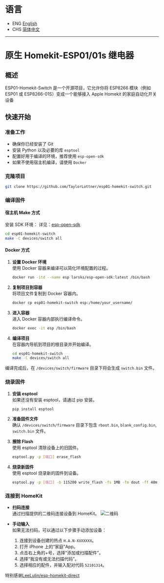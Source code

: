 # 语言

- ENG [English](README.md)
- CHS [简体中文](README_CHS.md)

---

# 原生 Homekit-ESP01/01s 继电器

## 概述

ESP01-Homekit-Switch 是一个开源项目，它允许你将 ESP8266 模块（例如 ESP01 或 ESP8266-01S）变成一个能够接入 Apple Homekit 的家庭自动化开关设备

## 快速开始

### 准备工作

- 确保你已经安装了 Git
- 安装 Python 以及必要的库 `esptool`
- 配置好用于编译的环境，推荐使用 `esp-open-sdk`
- 如果不使用宿主机编译，请使用 `Docker`

### 克隆项目

```bash
git clone https://github.com/TaylorLottner/esp01-homekit-switch.git
```

### 编译固件

#### 宿主机 Make 方式

安装 SDK 环境：
详见：[esp-open-sdk](https://github.com/pfalcon/esp-open-sdk)

```bash
cd esp01-homekit-switch
make -C devices/switch all
```

#### Docker 方式

1. **设置 Docker 环境**  
   使用 Docker 容器来编译可以简化环境配置的过程。

   ```bash
   docker run -itd --name esp larsks/esp-open-sdk:latest /bin/bash
   ```

2. **复制项目到容器**  
   将项目文件复制到 Docker 容器内。

   ```bash
   docker cp esp01-homekit-switch esp:/home/your_username/
   ```

3. **进入容器**  
   进入 Docker 容器内部执行编译命令。

   ```bash
   docker exec -it esp /bin/bash
   ```

4. **编译项目**  
   在容器内导航到项目的根目录并开始编译。
   ```bash
   cd esp01-homekit-switch
   make -C devices/switch all
   ```

编译完成后，在 `/devices/switch/firmware` 目录下将会生成 `switch.bin` 文件。

### 烧录固件

1. **安装 esptool**  
   如果还没有安装 esptool，请通过 pip 安装。

   ```bash
   pip install esptool
   ```

2. **准备固件文件**  
   确认 `/devices/switch/firmware` 目录下包含 `rboot.bin`, `blank_config.bin`, `switch.bin` 文件。

3. **擦除 Flash**  
   使用 esptool 清除设备上的旧固件。

   ```bash
   esptool.py -p [端口] erase_flash
   ```

4. **烧录新固件**  
   使用 esptool 烧录新的固件到设备。
   ```bash
   esptool.py -p [端口] -b 115200 write_flash -fs 1MB -fm dout -ff 40m 0x0 rboot.bin 0x1000 blank_config.bin 0x2000 switch.bin
   ```

### 连接到 HomeKit

- **扫码连接**  
  通过扫描提供的二维码连接设备到 HomeKit。
  ![二维码](qrcode.svg)

- **手动输入**  
  如果无法扫码，可以通过以下步骤手动添加设备：
  1. 连接到设备创建的热点 `H.A.N-XXXXXXX`。
  2. 打开 iPhone 上的“家庭”App。
  3. 点击右上角的+号，选择“添加或扫描配件”。
  4. 选择“我没有或无法扫描代码”。
  5. 选择相应的配件，并输入配对代码 `52101314`。

特别感谢[LeeLulin/esp-homekit-direct](https://github.com/LeeLulin/esp-homekit-direct)
